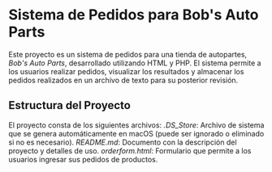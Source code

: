 # Sistema de Pedidos para Bob's Auto Parts
Este proyecto es un sistema de pedidos para una tienda de autopartes, *Bob's Auto Parts*, desarrollado utilizando HTML y PHP.
El sistema permite a los usuarios realizar pedidos, visualizar los resultados y almacenar los pedidos realizados en un
archivo de texto para su posterior revisión.

## Estructura del Proyecto
El proyecto consta de los siguientes archivos:
*.DS_Store*: Archivo de sistema que se genera automáticamente en macOS (puede ser ignorado o eliminado si no es necesario).
*README.md*: Documento con la descripción del proyecto y detalles de uso.
*orderform.html*: Formulario que permite a los usuarios ingresar sus pedidos de productos.
